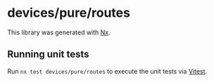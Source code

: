 # devices/pure/routes

This library was generated with [Nx](https://nx.dev).

## Running unit tests

Run `nx test devices/pure/routes` to execute the unit tests via [Vitest](https://vitest.dev/).
